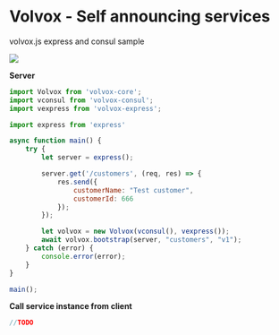 #  Volvox - Self announcing services
volvox.js express and consul sample

![](https://avatars3.githubusercontent.com/u/16361502?v=3&s=200) 

**Server**
```js
import Volvox from 'volvox-core';
import vconsul from 'volvox-consul';
import vexpress from 'volvox-express';

import express from 'express'

async function main() {
    try {
        let server = express();

        server.get('/customers', (req, res) => {
            res.send({
                customerName: "Test customer",
                customerId: 666
            });
        });

        let volvox = new Volvox(vconsul(), vexpress());
        await volvox.bootstrap(server, "customers", "v1");
    } catch (error) {
        console.error(error);
    }
}

main();
```

**Call service instance from client**
```js
//TODO
```
